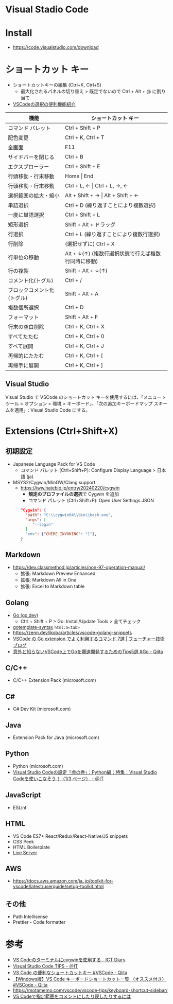 # Visual Stadio Code
# Install
- https://code.visualstudio.com/download
# ショートカット キー
- ショートカットキーの編集 (Ctrl+K, Ctrl+S)
  - 最大化されるパネルの切り替え > 既定でないので Ctrl + Alt + @ に割り当て
- [VSCodeの選択の便利機能紹介](https://zenn.dev/suba/articles/074b12d4e9c0df)

| 機能 | ショートカット キー |
| ---- | ------------------- |
| コマンド パレット | Ctrl + Shift + P |
| 配色変更 | Ctrl + K, Ctrl + T |
| 全画面 | F11 |
| サイドバーを閉じる | Ctrl + B |
| エクスプローラー | Ctrl + Shift + E |
| 行頭移動・行末移動 | Home \| End |
| 行頭移動・行末移動 | Ctrl + L, ← \| Ctrl + L, →, ← |
| 選択範囲の拡大・縮小 | Alt + Shift + → \| Alt + Shift + ← |
| 単語選択 | Ctrl + D (繰り返すことにより複数選択) |
| 一度に単語選択 | Ctrl + Shift + L |
| 矩形選択 | Shift + Alt + ドラッグ |
| 行選択 | Ctrl + L (繰り返すことにより複数行選択) |
| 行削除 | (選択せずに) Ctrl + X |
| 行単位の移動 | Alt + ↓(↑) (複数行選択状態で行えば複数行同時に移動) |
| 行の複製 | Shift + Alt + ↓(↑) |
| コメント化(トグル) | Ctrl + / |
| ブロックコメント化(トグル)| Shift + Alt + A |
| 複数個所選択 | Ctrl + D |
| フォーマット | Shift + Alt + F |
| 行末の空白削除 | Ctrl + K, Ctrl + X |
| すべてたたむ | Ctrl + K, Ctrl + 0 |
| すべて展開 | Ctrl + K, Ctrl + J |
| 再帰的にたたむ | Ctrl + K, Ctrl + [ |
| 再帰手に展開 | Ctrl + K, Ctrl + ] |
## Visual Studio
Visual Studio で VSCode のショートカット キーを使用するには、「メニュー > ツール > オプション > 環境 > キーボード」、「次の追加キーボードマップ スキームを適用」: Visual Studio Code にする。
# Extensions (Ctrl+Shift+X)
## 初期設定
- Japanese Language Pack for VS Code
  - コマンド パレット (Ctrl+Shift+P): Configure Display Language > 日本語 (ja)
- MSYS2/Cygwin/MinGW/Clang support
  - https://iww.hateblo.jp/entry/20240220/cygwin
    - **規定のプロファイルの選択**で Cygwin を追加
    - コマンド パレット (Ctrl+Shift+P): Open User Settings JSON
    ```json
    "Cygwin": {
      "path": "C:\\cygwin64\\bin\\bash.exe",
      "args": [
         "--login"
      ]
      "env": {"CHERE_INVOKING": "1"},
    }
    ```
## Markdown
- https://dev.classmethod.jp/articles/non-97-operation-manual/
  - 拡張: Markdown Preview Enhanced
  - 拡張: Markdown All in One
  - 拡張: Excel to Markdown table
## Golang
- [Go (go.dev)](https://marketplace.visualstudio.com/items?itemName=golang.go)
  - Ctrl + Shift + P > Go: Install/Update Tools > 全てチェック
- [gotemplate-syntax](https://github.com/casualjim/vscode-gotemplate) `html:5<tab>`
- https://zenn.dev/ikoba/articles/vscode-golang-snippets
- [VSCode の Go extension でよく利用するコマンド 7選 | フューチャー技術ブログ](https://future-architect.github.io/articles/20200707/)
- [意外と知らないVSCode上でGoを爆速開発するためのTips5選 #Go - Qiita](https://qiita.com/yagi_eng/items/9e599913605625809d9c)
## C/C++
- C/C++ Extension Pack (microsoft.com)
## C#
- C# Dev Kit (microsoft.com)
## Java
- Extension Pack for Java (microsoft.com)
## Python
- Python (microsoft.com)
- [Visual Studio Codeの設定「虎の巻」：Python編：特集：Visual Studio Codeを使いこなそう！（1/3 ページ） - ＠IT](https://atmarkit.itmedia.co.jp/ait/articles/1711/24/news034.html)
## JavaScript
- ESLint
## HTML
- VS Code ES7+ React/Redux/React-Native/JS snippets
- CSS Peek
- HTML Boilerplate
- [Live Server](https://marketplace.visualstudio.com/items?itemName=ritwickdey.LiveServer)
## AWS
- https://docs.aws.amazon.com/ja_jp/toolkit-for-vscode/latest/userguide/setup-toolkit.html
## その他
- Path Intellisense
- Prettier - Code formatter
# 参考
- [VS Codeのターミナルにcygwinを使用する - ICT Diary](https://ictdiary.hatenadiary.jp/entry/2022/12/26/VS_Code%E3%81%AE%E3%82%BF%E3%83%BC%E3%83%9F%E3%83%8A%E3%83%AB%E3%81%ABcygwin%E3%82%92%E4%BD%BF%E7%94%A8%E3%81%99%E3%82%8B)
- [Visual Studio Code TIPS - ＠IT](https://atmarkit.itmedia.co.jp/ait/series/9744/index.html)
- [VS Code の便利なショートカットキー #VSCode - Qiita](https://qiita.com/12345/items/64f4372fbca041e949d0)
- [【Windows版】VS Code キーボードショートカット一覧 （オススメ付き） #VSCode - Qiita](https://qiita.com/TakahiRoyte/items/cdab6fca64da386a690b)
- https://motamemo.com/vscode/vscode-tips/keyboard-shortcut-sidebar/
- [VS Codeで指定範囲をコメントにしたり戻したりするには](https://atmarkit.itmedia.co.jp/ait/articles/1806/22/news034.html)

